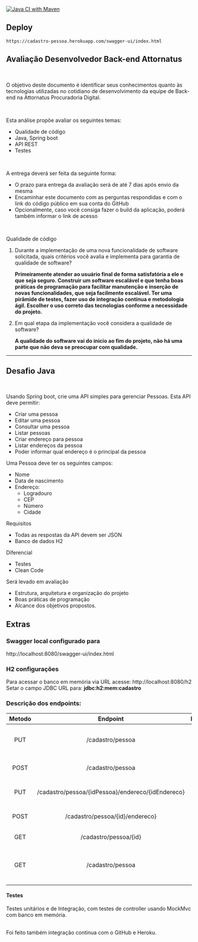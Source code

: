 [![Java CI with Maven](https://github.com/fuhr-br/cadastro/actions/workflows/maven.yml/badge.svg?branch=main)](https://github.com/fuhr-br/cadastro/actions/workflows/maven.yml)
## Deploy 
````
https://cadastro-pessoa.herokuapp.com/swagger-ui/index.html
````

## Avaliação Desenvolvedor Back-end Attornatus

<br>

O objetivo deste documento é identificar seus conhecimentos quanto às tecnologias utilizadas no cotidiano de
desenvolvimento da equipe de Back-end na Attornatus Procuradoria Digital.

<br>

Esta análise propõe avaliar os seguintes temas:

* Qualidade de código
* Java, Spring boot
* API REST
* Testes

<br>

A entrega deverá ser feita da seguinte forma:

* O prazo para entrega da avaliação será de até 7 dias após envio da mesma
* Encaminhar este documento com as perguntas respondidas e com o link do código público em sua conta do GitHub
* Opcionalmente, caso você consiga fazer o build da aplicação, poderá também informar o link de acesso

<br>

Qualidade de código

1. Durante a implementação de uma nova funcionalidade de software solicitada, quais critérios você avalia e implementa para garantia de qualidade de software?

   <b>
   Primeiramente atender ao usuário final de forma satisfatória a ele e que seja seguro.
   Construir um software escalável e que tenha boas práticas de programação para facilitar manutenção e inserção de novas funcionalidades, que seja facilmente escalável.
   Ter uma pirâmide de testes, fazer uso de integração contínua e metodologia ágil.
   Escolher o uso correto das tecnologias conforme a necessidade do projeto.
   </b>

2. Em qual etapa da implementação você considera a qualidade de software?

   <b>
   A qualidade do software vai do inicio ao fim do projeto, não há uma parte que não deva se preocupar com qualidade.
   </b>

---

## Desafio Java

<br>

Usando Spring boot, crie uma API simples para gerenciar Pessoas. Esta API deve permitir:

* Criar uma pessoa
* Editar uma pessoa
* Consultar uma pessoa
* Listar pessoas
* Criar endereço para pessoa
* Listar endereços da pessoa
* Poder informar qual endereço é o principal da pessoa

Uma Pessoa deve ter os seguintes campos:

* Nome
* Data de nascimento
* Endereço:
    * Logradouro
    * CEP
    * Número
    * Cidade

Requisitos

* Todas as respostas da API devem ser JSON
* Banco de dados H2

Diferencial

* Testes
* Clean Code

Será levado em avaliação

* Estrutura, arquitetura e organização do projeto
* Boas práticas de programação
* Alcance dos objetivos propostos.

## Extras
### Swagger local configurado para
http://localhost:8080/swagger-ui/index.html


### H2 configurações
Para acessar o banco em memória via URL acesse: http://localhost:8080/h2 <br>
Setar o campo JDBC URL para:  **jdbc:h2:mem:cadastro**

### Descrição dos endpoints:
| Metodo | Endpoint | Documentação |
| :-: | :-: | :-: |
| PUT | /cadastro/pessoa | Altera dados somente da pessoa, sem endereço |
| POST | /cadastro/pessoa | Cadastra uma pessoa com endereço |
| PUT | /cadastro/pessoa/{idPessoa}/endereco/{idEndereco} | Seta ou troca o endereço principal |
| POST | /cadastro/pessoa/{id}/endereco} | Adiciona um endereço a uma pessoa |
| GET | /cadastro/pessoa/{id} | Busca uma pessoa pelo ID |
| GET | /cadastro/pessoa | Busca todas as pessoas com seus endereços listados |

#### Testes

Testes unitários e de Integração, com testes de controller usando MockMvc 
com banco em memória.

<br>
Foi feito também integração continua com o GitHub e Heroku.
